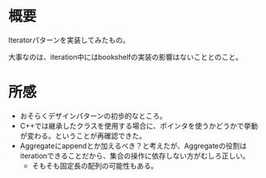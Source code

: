 # 概要

Iteratorパターンを実装してみたもの。

大事なのは、iteration中にはbookshelfの実装の影響はないこととのこと。

# 所感

* おそらくデザインパターンの初歩的なところ。
* C++では継承したクラスを使用する場合に、ポインタを使うかどうかで挙動が変わる。ということが再確認できた。
* Aggregateにappendとか加えるべき？と考えたが、Aggregateの役割はiterationできることだから、集合の操作に依存しない方がむしろ正しい。
  * そもそも固定長の配列の可能性もある。